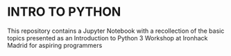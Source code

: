 # INTRO TO PYTHON

This repository contains a Jupyter Notebook with a recollection of the basic topics presented as an Introduction to Python 3 Workshop at Ironhack Madrid for aspiring programmers